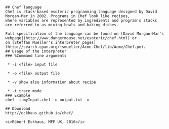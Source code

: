     ## Chef language
    Chef is stack-based esoteric programming language designed by David Morgan-Mar in 2002. Programs in Chef look like recipes,
    where variables are represented by ingredients and program's stacks are referred to as mixing bowls and baking dishes.

    Full specification of the language can be found on [David Morgan-Mar's webpage](http://www.dangermouse.net/esoteric/chef.html) or
    on [Steffan Mueller's interpreter pages](http://search.cpan.org/~smueller/Acme-Chef/lib/Acme/Chef.pm).
    ## Usage of the interpreter
    ### %Command line arguments

     * -i <file> input file

     * -o <file> output file

     * -v show also information about recipe

     * -t trace mode
    ### Example
    chef -i myInput.chef -o output.txt -v

    ## Download
    http://eckhaus.github.io/chef/

    <i>Róbert Eckhaus, MFF UK, 2016</i>
